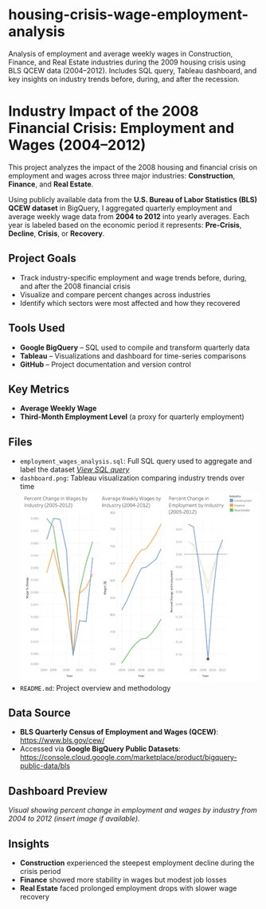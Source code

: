 # housing-crisis-wage-employment-analysis
Analysis of employment and average weekly wages in Construction, Finance, and Real Estate industries during the 2009 housing crisis using BLS QCEW data (2004–2012). Includes SQL query, Tableau dashboard, and key insights on industry trends before, during, and after the recession.
# Industry Impact of the 2008 Financial Crisis: Employment and Wages (2004–2012)

This project analyzes the impact of the 2008 housing and financial crisis on employment and wages across three major industries: **Construction**, **Finance**, and **Real Estate**.

Using publicly available data from the **U.S. Bureau of Labor Statistics (BLS) QCEW dataset** in BigQuery, I aggregated quarterly employment and average weekly wage data from **2004 to 2012** into yearly averages. Each year is labeled based on the economic period it represents: **Pre-Crisis**, **Decline**, **Crisis**, or **Recovery**.

## Project Goals

- Track industry-specific employment and wage trends before, during, and after the 2008 financial crisis  
- Visualize and compare percent changes across industries  
- Identify which sectors were most affected and how they recovered  

## Tools Used

- **Google BigQuery** – SQL used to compile and transform quarterly data  
- **Tableau** – Visualizations and dashboard for time-series comparisons  
- **GitHub** – Project documentation and version control  

## Key Metrics

- **Average Weekly Wage**  
- **Third-Month Employment Level** (a proxy for quarterly employment)  

## Files

- `employment_wages_analysis.sql`: Full SQL query used to aggregate and label the dataset *[View SQL query](./employment_wages_analysis.sql)*
- `dashboard.png`: Tableau visualization comparing industry trends over time *![Dashboard Preview](dashboard.png)*  
- `README.md`: Project overview and methodology  

## Data Source

- **BLS Quarterly Census of Employment and Wages (QCEW)**: https://www.bls.gov/cew/  
- Accessed via **Google BigQuery Public Datasets**: https://console.cloud.google.com/marketplace/product/bigquery-public-data/bls  

## Dashboard Preview

*Visual showing percent change in employment and wages by industry from 2004 to 2012 (insert image if available).*

## Insights

- **Construction** experienced the steepest employment decline during the crisis period  
- **Finance** showed more stability in wages but modest job losses  
- **Real Estate** faced prolonged employment drops with slower wage recovery 
